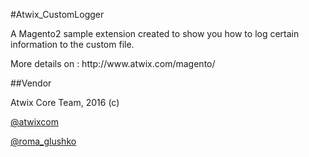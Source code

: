 #Atwix_CustomLogger
<p>A Magento2 sample extension created to show you how to log certain information to the custom file.</p>
<p>More details on : http://www.atwix.com/magento/</p>
##Vendor
<p>Atwix Core Team, 2016 (c)</p>
<p><a href="https://twitter.com/atwixcom">@atwixcom</a></p>
<p><a href="https://twitter.com/roma_glushko">@roma_glushko</a></p>
